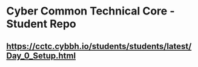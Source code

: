 # Cyber Common Technical Core - Student Repo
## https://cctc.cybbh.io/students/students/latest/Day_0_Setup.html
